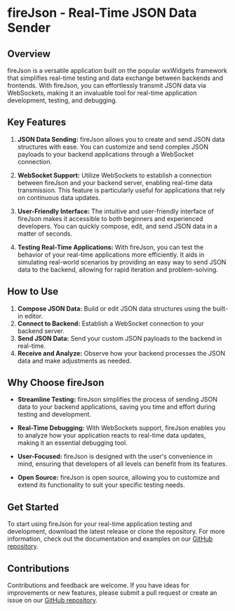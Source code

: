 # fireJson - Real-Time JSON Data Sender

## Overview
fireJson is a versatile application built on the popular wxWidgets framework that simplifies real-time testing and data exchange between backends and frontends. With fireJson, you can effortlessly transmit JSON data via WebSockets, making it an invaluable tool for real-time application development, testing, and debugging.

## Key Features

1. **JSON Data Sending:** fireJson allows you to create and send JSON data structures with ease. You can customize and send complex JSON payloads to your backend applications through a WebSocket connection.

2. **WebSocket Support:** Utilize WebSockets to establish a connection between fireJson and your backend server, enabling real-time data transmission. This feature is particularly useful for applications that rely on continuous data updates.

3. **User-Friendly Interface:** The intuitive and user-friendly interface of fireJson makes it accessible to both beginners and experienced developers. You can quickly compose, edit, and send JSON data in a matter of seconds.

4. **Testing Real-Time Applications:** With fireJson, you can test the behavior of your real-time applications more efficiently. It aids in simulating real-world scenarios by providing an easy way to send JSON data to the backend, allowing for rapid iteration and problem-solving.

## How to Use

1. **Compose JSON Data:** Build or edit JSON data structures using the built-in editor.
2. **Connect to Backend:** Establish a WebSocket connection to your backend server.
3. **Send JSON Data:** Send your custom JSON payloads to the backend in real-time.
4. **Receive and Analyze:** Observe how your backend processes the JSON data and make adjustments as needed.

## Why Choose fireJson

- **Streamline Testing:** fireJson simplifies the process of sending JSON data to your backend applications, saving you time and effort during testing and development.

- **Real-Time Debugging:** With WebSockets support, fireJson enables you to analyze how your application reacts to real-time data updates, making it an essential debugging tool.

- **User-Focused:** fireJson is designed with the user's convenience in mind, ensuring that developers of all levels can benefit from its features.

- **Open Source:** fireJson is open source, allowing you to customize and extend its functionality to suit your specific testing needs.

## Get Started
To start using fireJson for your real-time application testing and development, download the latest release or clone the repository. For more information, check out the documentation and examples on our [GitHub repository](https://github.com/yourusername/fireJson).

## Contributions
Contributions and feedback are welcome. If you have ideas for improvements or new features, please submit a pull request or create an issue on our [GitHub repository](https://github.com/IOTERRO/fireJson/).
